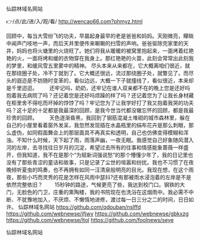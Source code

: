 
仙踪林域名网站




👉/点/此/进/入/观/看/ http://wencao66.com?phmyz.html




回顾中，每当大雪纷飞的功夫，早晨起身最早的老是爸爸和妈妈。天刚微亮，矇眬中闻声门吱地一声，而后天井里便传来唰唰的扫雪的声响。爸爸驱除完家里的天井，妈妈也将火塘里的火烧旺了。她们将我从暖暖的被窝里抱起来，一面烤着红艳艳的火，一面将烤和缓的衣物穿在我身上。那红艳艳的火苗，此刻会常常出此刻我的梦里，和缓风雪五里雾中的精神。
尽头本来从来都在，它大概离咱们很近，就在那绕圈子处，冷不丁就到了。它大概还很远，流过那绕圈子处，就瞥见了。而尽头的遐迩是不妨随时变革的，看似边远，大概一下子就撞线了，看似很近，本来却是千里迢迢。
　　还牢记吗，奶奶，还牢记在谁人双亲都不在的晚上您是还好吗抱着我去病院了吗？还记着您是还好吗烦躁的样了吗？还记着您为了让我长身材藏在柜里舍不得吃而坏掉的饽饽了吗？牢记您为了让我学好打了我又抱着我哭的功夫吗？这十足的十足都是我最深的回顾，是我今世当代都没辙忘怀的回顾，都是我最珍贵的回顾。
　　天色逐渐昏黑，我回到了钢筋混凝土堆砌的城市森林里，躲在自己的小屋里看着窗外发呆，我忽然发现插在水晶瓶里的绢布花卉是那么刺眼，那么虚伪，如同假面舞会上的那层面具不再真实和透明，自己也仿佛变得模糊和浑浊。不知什么时候，天下起了雨，雨落声幽，一夜无眠。我感觉自己好象随风潜入河的左岸，去寻找往日岁月的沉淀，希望过去所有的往事和情感能象蔷薇一样盛开，但我知道，我不在是那个“为赋新词强说愁”的那个懵懂少年了，我的日记里也没有了那些青涩的童话和故事，只是记录了尘世的喧嚣和纷扰。我也不习惯了在夜晚倾听夏虫的鸣奏，也不再拥有如同一汪清泉般明亮的目光。我现在想，在这个雨夜，那些小巧而灵秀的花是怎样在风雨中瑟抖?还有那被雨水浸泡着的左岸是不是依然完整依旧？
　　15秒钟的路途，气候更亮了些，我达到校门口。钢铁的大门，无脸色的门卫，庄重的熏陶楼，我的书院现在也洗浴在这烟雨中。我必需不中断、不犹豫地加入，不厌烦、不懒惰地进修，渡过每一日三分之二的时间，日日如许。
仙踪林域名网站 https://github.com/qdouban/nslffd
https://github.com/webnewse/jfjwv
https://github.com/webnewse/gbkxzg
https://github.com/webnewse/ltol
https://github.com/foolnews/seye





仙踪林域名网站
